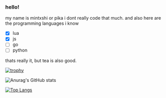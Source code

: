 ### hello!
my name is mintxshi or pika
i dont really code that much.
and also here are the programming languages i know
- [x] lua
- [x] js
- [ ] go
- [ ] python

thats really it, but tea is also good.

[![trophy](https://github-profile-trophy.vercel.app/?username=mintxshi-ma&theme=onedark)](https://github.com/ryo-ma/github-profile-trophy)

![Anurag's GitHub stats](https://github-readme-stats.vercel.app/api?username=mintxshi&show_icons=true&theme=tokyonight)

[![Top Langs](https://github-readme-stats.vercel.app/api/top-langs/?username=anuraghazra&layout=compact)](https://github.com/anuraghazra/github-readme-stats)
